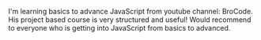 I'm learning basics to advance JavaScript from youtube channel: BroCode. His project based course is very structured and useful! Would recommend to everyone who is getting into JavaScript from basics to advanced.
